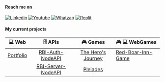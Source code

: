 #### Reach me on
[![Linkedin](https://img.shields.io/badge/LinkedIn-white?style=for-the-badge&logo=linkedin&logoColor=blue)](https://www.linkedin.com/in/fernando-de-alvarenga-medeiros/)
[![Youtube](https://img.shields.io/badge/Youtube-white?style=for-the-badge&logo=youtube&logoColor=red)](https://www.youtube.com/channel/UC4DtvxaUeEZHmqafh5mSOLg)
[![Whatzap](https://img.shields.io/badge/WhatsApp-white?style=for-the-badge&logo=whatsapp&logoColor=green)](https://wa.me/5521965858952?text=linkGithub)
[![Replit](https://img.shields.io/badge/replit-white?style=for-the-badge&logo=replit&logoColor=orange)](https://replit.com/@FernandoMedeir8)


#### My current projects

| 💻 **Web**  |  🗄️ **APIs**  |  🎮 **Games** | 🎮 💻 **WebGames** |
| ----- | :-----: | :-----: | :----- |
| [Portfolio](https://github.com/Fernando-Medeiros/portfolio-vue) | [RBI-Auth-NodeAPI](https://github.com/Fernando-Medeiros/RBI-Auth-Node-API) | [The Hero's Journey](https://github.com/Fernando-Medeiros/The-Hero-Journey) | [Red-Boar-Inn-Game](https://github.com/Fernando-Medeiros/red-boar-inn-game)
| |  [RBI-Server-NodeAPI](https://github.com/Fernando-Medeiros/RBI-Server-Node-API) | [Pleiades](https://github.com/Fernando-Medeiros/Pleiades) | | 
